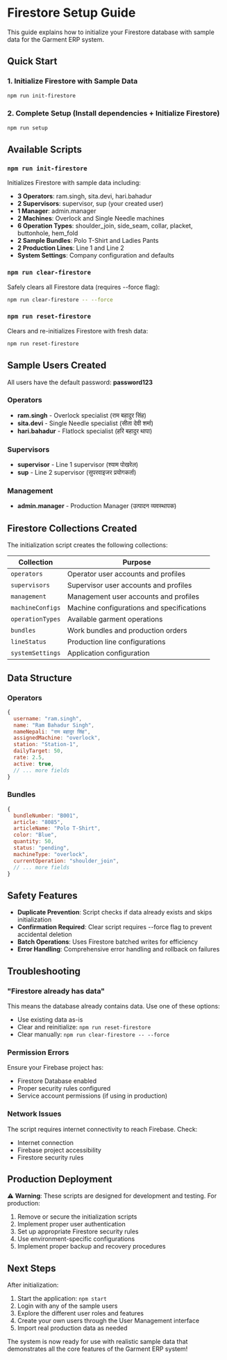 # Firestore Setup Guide

This guide explains how to initialize your Firestore database with sample data for the Garment ERP system.

## Quick Start

### 1. Initialize Firestore with Sample Data
```bash
npm run init-firestore
```

### 2. Complete Setup (Install dependencies + Initialize Firestore)
```bash
npm run setup
```

## Available Scripts

### `npm run init-firestore`
Initializes Firestore with sample data including:
- **3 Operators**: ram.singh, sita.devi, hari.bahadur
- **2 Supervisors**: supervisor, sup (your created user)
- **1 Manager**: admin.manager
- **2 Machines**: Overlock and Single Needle machines
- **6 Operation Types**: shoulder_join, side_seam, collar, placket, buttonhole, hem_fold
- **2 Sample Bundles**: Polo T-Shirt and Ladies Pants
- **2 Production Lines**: Line 1 and Line 2
- **System Settings**: Company configuration and defaults

### `npm run clear-firestore`
Safely clears all Firestore data (requires --force flag):
```bash
npm run clear-firestore -- --force
```

### `npm run reset-firestore`
Clears and re-initializes Firestore with fresh data:
```bash
npm run reset-firestore
```

## Sample Users Created

All users have the default password: **password123**

### Operators
- **ram.singh** - Overlock specialist (राम बहादुर सिंह)
- **sita.devi** - Single Needle specialist (सीता देवी शर्मा)
- **hari.bahadur** - Flatlock specialist (हरि बहादुर थापा)

### Supervisors
- **supervisor** - Line 1 supervisor (श्याम पोखरेल)
- **sup** - Line 2 supervisor (सुपरवाइजर प्रयोगकर्ता)

### Management
- **admin.manager** - Production Manager (उत्पादन व्यवस्थापक)

## Firestore Collections Created

The initialization script creates the following collections:

| Collection | Purpose |
|------------|---------|
| `operators` | Operator user accounts and profiles |
| `supervisors` | Supervisor user accounts and profiles |
| `management` | Management user accounts and profiles |
| `machineConfigs` | Machine configurations and specifications |
| `operationTypes` | Available garment operations |
| `bundles` | Work bundles and production orders |
| `lineStatus` | Production line configurations |
| `systemSettings` | Application configuration |

## Data Structure

### Operators
```javascript
{
  username: "ram.singh",
  name: "Ram Bahadur Singh",
  nameNepali: "राम बहादुर सिंह",
  assignedMachine: "overlock",
  station: "Station-1",
  dailyTarget: 50,
  rate: 2.5,
  active: true,
  // ... more fields
}
```

### Bundles
```javascript
{
  bundleNumber: "B001",
  article: "8085", 
  articleName: "Polo T-Shirt",
  color: "Blue",
  quantity: 50,
  status: "pending",
  machineType: "overlock",
  currentOperation: "shoulder_join",
  // ... more fields
}
```

## Safety Features

- **Duplicate Prevention**: Script checks if data already exists and skips initialization
- **Confirmation Required**: Clear script requires --force flag to prevent accidental deletion
- **Batch Operations**: Uses Firestore batched writes for efficiency
- **Error Handling**: Comprehensive error handling and rollback on failures

## Troubleshooting

### "Firestore already has data"
This means the database already contains data. Use one of these options:
- Use existing data as-is
- Clear and reinitialize: `npm run reset-firestore`
- Clear manually: `npm run clear-firestore -- --force`

### Permission Errors
Ensure your Firebase project has:
- Firestore Database enabled
- Proper security rules configured
- Service account permissions (if using in production)

### Network Issues
The script requires internet connectivity to reach Firebase. Check:
- Internet connection
- Firebase project accessibility
- Firestore security rules

## Production Deployment

⚠️ **Warning**: These scripts are designed for development and testing. For production:

1. Remove or secure the initialization scripts
2. Implement proper user authentication
3. Set up appropriate Firestore security rules
4. Use environment-specific configurations
5. Implement proper backup and recovery procedures

## Next Steps

After initialization:
1. Start the application: `npm start`
2. Login with any of the sample users
3. Explore the different user roles and features
4. Create your own users through the User Management interface
5. Import real production data as needed

The system is now ready for use with realistic sample data that demonstrates all the core features of the Garment ERP system!